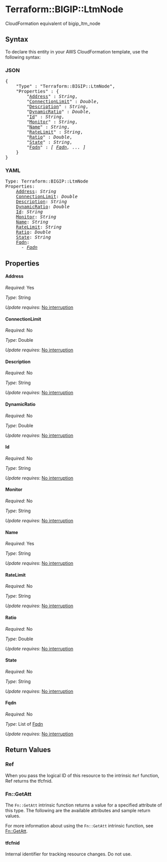 # Terraform::BIGIP::LtmNode

CloudFormation equivalent of bigip_ltm_node

## Syntax

To declare this entity in your AWS CloudFormation template, use the following syntax:

### JSON

<pre>
{
    "Type" : "Terraform::BIGIP::LtmNode",
    "Properties" : {
        "<a href="#address" title="Address">Address</a>" : <i>String</i>,
        "<a href="#connectionlimit" title="ConnectionLimit">ConnectionLimit</a>" : <i>Double</i>,
        "<a href="#description" title="Description">Description</a>" : <i>String</i>,
        "<a href="#dynamicratio" title="DynamicRatio">DynamicRatio</a>" : <i>Double</i>,
        "<a href="#id" title="Id">Id</a>" : <i>String</i>,
        "<a href="#monitor" title="Monitor">Monitor</a>" : <i>String</i>,
        "<a href="#name" title="Name">Name</a>" : <i>String</i>,
        "<a href="#ratelimit" title="RateLimit">RateLimit</a>" : <i>String</i>,
        "<a href="#ratio" title="Ratio">Ratio</a>" : <i>Double</i>,
        "<a href="#state" title="State">State</a>" : <i>String</i>,
        "<a href="#fqdn" title="Fqdn">Fqdn</a>" : <i>[ <a href="fqdn.md">Fqdn</a>, ... ]</i>
    }
}
</pre>

### YAML

<pre>
Type: Terraform::BIGIP::LtmNode
Properties:
    <a href="#address" title="Address">Address</a>: <i>String</i>
    <a href="#connectionlimit" title="ConnectionLimit">ConnectionLimit</a>: <i>Double</i>
    <a href="#description" title="Description">Description</a>: <i>String</i>
    <a href="#dynamicratio" title="DynamicRatio">DynamicRatio</a>: <i>Double</i>
    <a href="#id" title="Id">Id</a>: <i>String</i>
    <a href="#monitor" title="Monitor">Monitor</a>: <i>String</i>
    <a href="#name" title="Name">Name</a>: <i>String</i>
    <a href="#ratelimit" title="RateLimit">RateLimit</a>: <i>String</i>
    <a href="#ratio" title="Ratio">Ratio</a>: <i>Double</i>
    <a href="#state" title="State">State</a>: <i>String</i>
    <a href="#fqdn" title="Fqdn">Fqdn</a>: <i>
      - <a href="fqdn.md">Fqdn</a></i>
</pre>

## Properties

#### Address

_Required_: Yes

_Type_: String

_Update requires_: [No interruption](https://docs.aws.amazon.com/AWSCloudFormation/latest/UserGuide/using-cfn-updating-stacks-update-behaviors.html#update-no-interrupt)

#### ConnectionLimit

_Required_: No

_Type_: Double

_Update requires_: [No interruption](https://docs.aws.amazon.com/AWSCloudFormation/latest/UserGuide/using-cfn-updating-stacks-update-behaviors.html#update-no-interrupt)

#### Description

_Required_: No

_Type_: String

_Update requires_: [No interruption](https://docs.aws.amazon.com/AWSCloudFormation/latest/UserGuide/using-cfn-updating-stacks-update-behaviors.html#update-no-interrupt)

#### DynamicRatio

_Required_: No

_Type_: Double

_Update requires_: [No interruption](https://docs.aws.amazon.com/AWSCloudFormation/latest/UserGuide/using-cfn-updating-stacks-update-behaviors.html#update-no-interrupt)

#### Id

_Required_: No

_Type_: String

_Update requires_: [No interruption](https://docs.aws.amazon.com/AWSCloudFormation/latest/UserGuide/using-cfn-updating-stacks-update-behaviors.html#update-no-interrupt)

#### Monitor

_Required_: No

_Type_: String

_Update requires_: [No interruption](https://docs.aws.amazon.com/AWSCloudFormation/latest/UserGuide/using-cfn-updating-stacks-update-behaviors.html#update-no-interrupt)

#### Name

_Required_: Yes

_Type_: String

_Update requires_: [No interruption](https://docs.aws.amazon.com/AWSCloudFormation/latest/UserGuide/using-cfn-updating-stacks-update-behaviors.html#update-no-interrupt)

#### RateLimit

_Required_: No

_Type_: String

_Update requires_: [No interruption](https://docs.aws.amazon.com/AWSCloudFormation/latest/UserGuide/using-cfn-updating-stacks-update-behaviors.html#update-no-interrupt)

#### Ratio

_Required_: No

_Type_: Double

_Update requires_: [No interruption](https://docs.aws.amazon.com/AWSCloudFormation/latest/UserGuide/using-cfn-updating-stacks-update-behaviors.html#update-no-interrupt)

#### State

_Required_: No

_Type_: String

_Update requires_: [No interruption](https://docs.aws.amazon.com/AWSCloudFormation/latest/UserGuide/using-cfn-updating-stacks-update-behaviors.html#update-no-interrupt)

#### Fqdn

_Required_: No

_Type_: List of <a href="fqdn.md">Fqdn</a>

_Update requires_: [No interruption](https://docs.aws.amazon.com/AWSCloudFormation/latest/UserGuide/using-cfn-updating-stacks-update-behaviors.html#update-no-interrupt)

## Return Values

### Ref

When you pass the logical ID of this resource to the intrinsic `Ref` function, Ref returns the tfcfnid.

### Fn::GetAtt

The `Fn::GetAtt` intrinsic function returns a value for a specified attribute of this type. The following are the available attributes and sample return values.

For more information about using the `Fn::GetAtt` intrinsic function, see [Fn::GetAtt](https://docs.aws.amazon.com/AWSCloudFormation/latest/UserGuide/intrinsic-function-reference-getatt.html).

#### tfcfnid

Internal identifier for tracking resource changes. Do not use.

